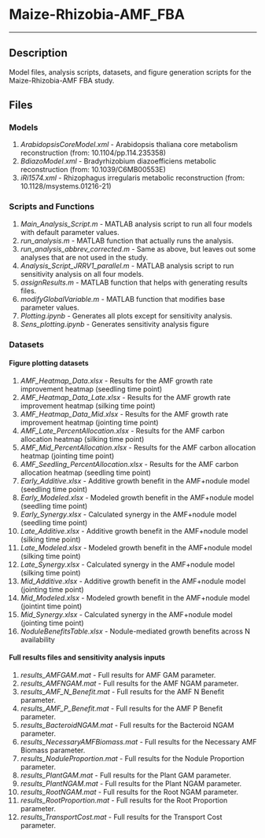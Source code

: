 # Maize-Rhizobia-AMF_FBA

***
## Description
Model files, analysis scripts, datasets, and figure generation scripts for the Maize-Rhizobia-AMF FBA study.
## Files 
### Models
1. *ArabidopsisCoreModel.xml* - Arabidopsis thaliana core metabolism reconstruction (from: 10.1104/pp.114.235358)
2. *BdiazoModel.xml* - Bradyrhizobium diazoefficiens metabolic reconstruction (from: 10.1039/C6MB00553E)
3. *iRi1574.xml* - Rhizophagus irregularis metabolic reconstruction (from: 10.1128/msystems.01216-21)
### Scripts and Functions
1. *Main_Analysis_Script.m* - MATLAB analysis script to run all four models with default parameter values.
2. *run_analysis.m* - MATLAB function that actually runs the analysis.
3. *run_analysis_abbrev_corrected.m* - Same as above, but leaves out some analyses that are not used in the study.
4. *Analysis_Script_JRRV1_parallel.m* - MATLAB analysis script to run sensitivity analysis on all four models.
5. *assignResults.m* - MATLAB function that helps with generating results files.
6. *modifyGlobalVariable.m* - MATLAB function that modifies base parameter values.
7. *Plotting.ipynb* - Generates all plots except for sensitivity analysis.
8. *Sens_plotting.ipynb* - Generates sensitivity analysis figure
### Datasets
#### Figure plotting datasets
1. *AMF_Heatmap_Data.xlsx* - Results for the AMF growth rate improvement heatmap (seedling time point)
2. *AMF_Heatmap_Data_Late.xlsx* - Results for the AMF growth rate improvement heatmap (silking time point)
3. *AMF_Heatmap_Data_Mid.xlsx* - Results for the AMF growth rate improvement heatmap (jointing time point)
4. *AMF_Late_PercentAllocation.xlsx* - Results for the AMF carbon allocation heatmap (silking time point)
5. *AMF_Mid_PercentAllocation.xlsx* - Results for the AMF carbon allocation heatmap (jointing time point)
6. *AMF_Seedling_PercentAllocation.xlsx* - Results for the AMF carbon allocation heatmap (seedling time point)
7. *Early_Additive.xlsx* - Additive growth benefit in the AMF+nodule model (seedling time point)
8. *Early_Modeled.xlsx* - Modeled growth benefit in the AMF+nodule model (seedling time point)
9. *Early_Synergy.xlsx* - Calculated synergy in the AMF+nodule model (seedling time point)
10. *Late_Additive.xlsx* - Additive growth benefit in the AMF+nodule model (silking time point)
11. *Late_Modeled.xlsx* - Modeled growth benefit in the AMF+nodule model (silking time point)
12. *Late_Synergy.xlsx* - Calculated synergy in the AMF+nodule model (silking time point)
13. *Mid_Additive.xlsx* - Additive growth benefit in the AMF+nodule model (jointing time point)
14. *Mid_Modeled.xlsx* - Modeled growth benefit in the AMF+nodule model (jointint time point)
15. *Mid_Synergy.xlsx* - Calculated synergy in the AMF+nodule model (jointing time point)
16. *NoduleBenefitsTable.xlsx* - Nodule-mediated growth benefits across N availability
#### Full results files and sensitivity analysis inputs
1. *results_AMFGAM.mat* - Full results for AMF GAM parameter.
2. *results_AMFNGAM.mat* - Full results for the AMF NGAM parameter.
3. *results_AMF_N_Benefit.mat* - Full results for the AMF N Benefit parameter.
4. *results_AMF_P_Benefit.mat* - Full results for the AMF P Benefit parameter.
5. *results_BacteroidNGAM.mat* - Full results for the Bacteroid NGAM parameter.
6. *results_NecessaryAMFBiomass.mat* - Full results for the Necessary AMF Biomass parameter.
7. *results_NoduleProportion.mat* - Full results for the Nodule Proportion parameter.
8. *results_PlantGAM.mat* - Full results for the Plant GAM parameter.
9. *results_PlantNGAM.mat* - Full results for the Plant NGAM parameter.
10. *results_RootNGAM.mat* - Full results for the Root NGAM parameter.
11. *results_RootProportion.mat* - Full results for the Root Proportion parameter.
12. *results_TransportCost.mat* - Full results for the Transport Cost parameter.
	
